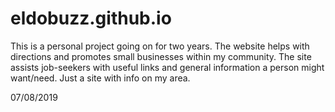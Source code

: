 # eldobuzz.github.io
This is a personal project going on for two years. The website helps with directions and promotes small businesses within my
community. The site assists job-seekers with useful links and general information a person might want/need. Just a site with
info on my area.

07/08/2019
